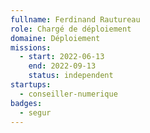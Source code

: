 ```yaml
---
fullname: Ferdinand Rautureau
role: Chargé de déploiement
domaine: Déploiement
missions:
  - start: 2022-06-13
    end: 2022-09-13
    status: independent
startups:
  - conseiller-numerique
badges:
  - segur
---
```


